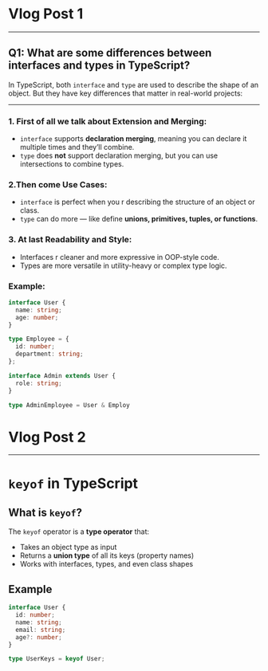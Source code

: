 #  Vlog Post 1
---

## Q1: What are some differences between interfaces and types in TypeScript?

In TypeScript, both `interface` and `type` are used to describe the shape of an object. But they have key differences that matter in real-world projects:

---

### 1. First of all we talk about Extension and Merging:
-  `interface` supports **declaration merging**, meaning you can declare it multiple times and they’ll combine.
- `type` does **not** support declaration merging, but you can use intersections to combine types.

### 2.Then come Use Cases:
- `interface` is perfect when you r describing the structure of an object or class.
- `type` can do more — like define **unions, primitives, tuples, or functions**.

### 3. At last Readability and Style:
- Interfaces r cleaner and more expressive in OOP-style code.
- Types are more versatile in utility-heavy or complex type logic.

### Example:
```ts
interface User {
  name: string;
  age: number;
}

type Employee = {
  id: number;
  department: string;
};

interface Admin extends User {
  role: string;
}

type AdminEmployee = User & Employ

```

#  Vlog Post 2

---

# `keyof` in TypeScript

## What is `keyof`?

The `keyof` operator is a **type operator** that:
- Takes an object type as input
- Returns a **union type** of all its keys (property names)
- Works with interfaces, types, and even class shapes

## Example

```typescript
interface User {
  id: number;
  name: string;
  email: string;
  age?: number;  
}

type UserKeys = keyof User;


